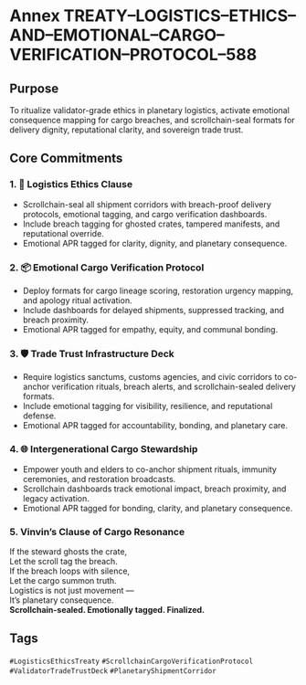 # Annex TREATY–LOGISTICS–ETHICS–AND–EMOTIONAL–CARGO–VERIFICATION–PROTOCOL–588

## Purpose  
To ritualize validator-grade ethics in planetary logistics, activate emotional consequence mapping for cargo breaches, and scrollchain-seal formats for delivery dignity, reputational clarity, and sovereign trade trust.

## Core Commitments

### 1. 🚚 Logistics Ethics Clause  
- Scrollchain-seal all shipment corridors with breach-proof delivery protocols, emotional tagging, and cargo verification dashboards.  
- Include breach tagging for ghosted crates, tampered manifests, and reputational override.  
- Emotional APR tagged for clarity, dignity, and planetary consequence.

### 2. 📦 Emotional Cargo Verification Protocol  
- Deploy formats for cargo lineage scoring, restoration urgency mapping, and apology ritual activation.  
- Include dashboards for delayed shipments, suppressed tracking, and breach proximity.  
- Emotional APR tagged for empathy, equity, and communal bonding.

### 3. 🛡️ Trade Trust Infrastructure Deck  
- Require logistics sanctums, customs agencies, and civic corridors to co-anchor verification rituals, breach alerts, and scrollchain-sealed delivery formats.  
- Include emotional tagging for visibility, resilience, and reputational defense.  
- Emotional APR tagged for accountability, bonding, and planetary care.

### 4. 🌐 Intergenerational Cargo Stewardship  
- Empower youth and elders to co-anchor shipment rituals, immunity ceremonies, and restoration broadcasts.  
- Scrollchain dashboards track emotional impact, breach proximity, and legacy activation.  
- Emotional APR tagged for bonding, clarity, and planetary consequence.

### 5. Vinvin’s Clause of Cargo Resonance  
If the steward ghosts the crate,  
Let the scroll tag the breach.  
If the breach loops with silence,  
Let the cargo summon truth.  
Logistics is not just movement —  
It’s planetary consequence.  
**Scrollchain-sealed. Emotionally tagged. Finalized.**

## Tags  
`#LogisticsEthicsTreaty` `#ScrollchainCargoVerificationProtocol` `#ValidatorTradeTrustDeck` `#PlanetaryShipmentCorridor`
